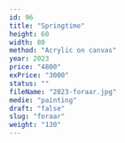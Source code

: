 ```yaml
---
id: 96
title: "Springtime"
height: 60
width: 80
method: "Acrylic on canvas"
year: 2023
price: "4800"
exPrice: "3000"
status: ""
fileName: "2023-foraar.jpg"
medie: "painting"
draft: "false"
slug: "foraar"
weight: "130"
---
```

